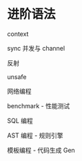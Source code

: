 
# 进阶语法

context

sync 并发与 channel

反射

unsafe

网络编程

benchmark
    - 性能测试

SQL 编程

AST 编程
    - 规则引擎

模板编程
    - 代码生成 Gen

